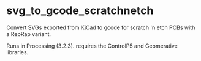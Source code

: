 # svg_to_gcode_scratchnetch

Convert SVGs exported from KiCad to gcode for scratch 'n etch PCBs with a RepRap variant.

Runs in Processing (3.2.3). requires the ControlP5 and Geomerative libraries.
